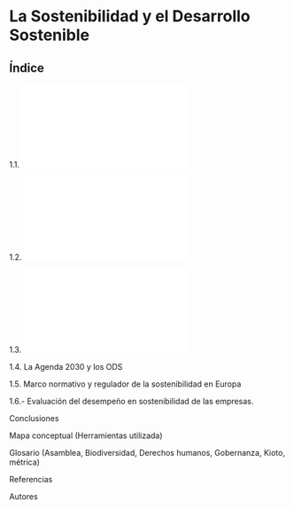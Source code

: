 # La Sostenibilidad y el Desarrollo Sostenible
## Índice
 
1.1. ![Introducción](Introduccion.md)

1.2. ![Sostenibilidad y desarrollo sostenible](SostenibilidadyDesarolloSostenible.md)

1.3. ![¿Qué significa la sigla ASG?](ASG.md)

1.4. La Agenda 2030 y los ODS

1.5. Marco normativo y regulador de la sostenibilidad en Europa

1.6.- Evaluación del desempeño en sostenibilidad de las empresas.

Conclusiones

Mapa conceptual (Herramientas utilizada)

Glosario (Asamblea, Biodiversidad, Derechos humanos, Gobernanza, Kioto, métrica)

Referencias

Autores

